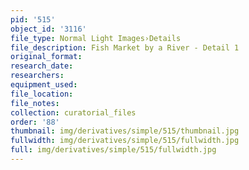 ```yaml
---
pid: '515'
object_id: '3116'
file_type: Normal Light Images›Details
file_description: Fish Market by a River - Detail 1
original_format:
research_date:
researchers:
equipment_used:
file_location:
file_notes:
collection: curatorial_files
order: '88'
thumbnail: img/derivatives/simple/515/thumbnail.jpg
fullwidth: img/derivatives/simple/515/fullwidth.jpg
full: img/derivatives/simple/515/fullwidth.jpg
---
```

